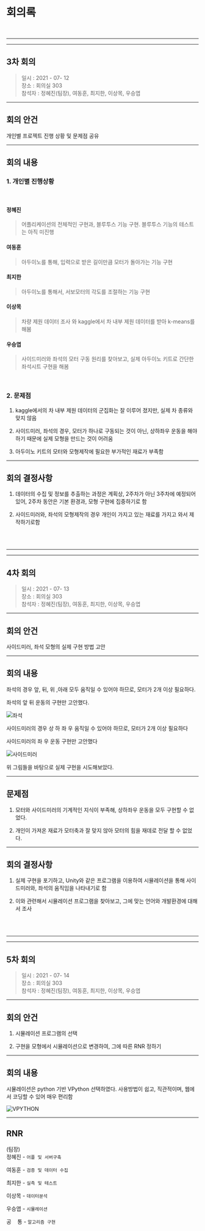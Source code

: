 # 회의록
<br>

-------------------------------------------------
-------------------------------------------------
## 3차 회의
>일시 : 2021 - 07- 12 <br>
>장소 : 회의실 303<br>
>참석자 : 정혜진(팀장), 여동훈, 최지한, 이상목, 우승엽<br>

-----------------------------------------------------

## 회의 안건

개인별 프로젝트 진행 상황 및 문제점 공유 

------------------------------------------------------


## 회의 내용

### 1. 개인별 진행상황
<br>

#### 정혜진
>어플리케이션의 전체적인 구현과, 블루투스 기능 구현.
   블루투스 기능의 테스트는 아직 미진행

#### 여동훈
> 아두이노를 통해, 입력으로 받은 길이만큼 모터가 돌아가는 기능 구현

#### 최지한
> 아두이노를 통해서, 서보모터의 각도를 조절하는 기능 구현

#### 이상목 

> 차량 제원 데이터 조사 와 kaggle에서 차 내부 제원 데이터를 받아 k-means를 해봄

#### 우승엽
> 사이드미러와 좌석의 모터 구동 원리를 찾아보고, 실제 아두이노 키트로 간단한 좌석시트 구현을 해봄

<br>



### 2. 문제점

1. kaggle에서의 차 내부 제원 데이터의 군집화는 잘 이루어 졌지만, 실제 차 종류와 맞지 않음

2. 사이드미러, 좌석의 경우, 모터가 하나로 구동되는 것이 아닌, 상하좌우 운동을 해야하기 때문에 실제 모형을 만드는 것이 어려움

3. 아두이노 키트의 모터와 모형제작에 필요한 부가적인 재료가 부족함
-------------------------------------------------------------

## 회의 결정사항

1. 데이터의 수집 및 정보를 추출하는 과정은 계획상, 2주차가 아닌 3주차에 예정되어 있어, 2주차 동안은 기본 환경과, 모형 구현에 집중하기로 함

2. 사이드미러와, 좌석의 모형제작의 경우 개인이 가지고 있는 재료를 가지고 와서 제작하기로함


<br><br>




----------------------------------------------------------
----------------------------------------------------------
## 4차 회의
> 일시 : 2021 - 07- 13 <br>
> 장소 : 회의실 303<br>
> 참석자 : 정혜진(팀장), 여동훈, 최지한, 이상목, 우승엽<br>

-----------------------------------------------------

## 회의 안건

사이드미러, 좌석 모형의 실제 구현 방법 고안

------------------------------------------------------

## 회의 내용

 
좌석의 경우 앞, 뒤, 위 ,아래 모두 움직일 수 있어야 하므로, 모터가 2개 이상 필요하다.

좌석의 앞 뒤 운동의 구현만 고안했다.

![좌석](https://user-images.githubusercontent.com/48755699/125548469-38815bb3-66fe-4c7e-a1d4-a17cec366f12.jpg)

사이드미러의 경우 상 하 좌 우 움직일 수 있어야 하므로, 모터가 2개 이상 필요하다

사이드미러의 좌 우 운동 구현만 고안했다

![사이드미러](https://user-images.githubusercontent.com/48755699/125548659-52ada7a2-e0c6-4a6d-8154-a006c7568b4b.jpg)

위 그림들을 바탕으로 실제 구현을 시도해보았다.

-------------------------------------------------------------




## 문제점

1. 모터와 사이드미러의 기계적인 지식이 부족해, 상하좌우 운동을 모두 구현할 수 없었다.

2. 개인이 가져온 재료가 모터축과 잘 맞지 않아 모터의 힘을 재데로 전달 할 수 없었다.

-------------------------------------------------------------




## 회의 결정사항

1. 실제 구현을 포기하고, Unity와 같은 프로그램을 이용하여 시뮬레이션을 통해 사이드미러와, 좌석의 움직임을 나타내기로 함

2. 이와 관련해서 시뮬레이션 프로그램을 찾아보고, 그에 맞는 언어와 개발환경에 대해서 조사



<br><br>

-------------------------------------------------------------
-------------------------------------------------------------

## 5차 회의



>일시 : 2021 - 07- 14 <br>
>장소 : 회의실 303<br>
>참석자 : 정혜진(팀장), 여동훈, 최지한, 이상목, 우승엽<br>

-----------------------------------------------------



## 회의 안건

1. 시뮬레이션 프로그램의 선택

2. 구현을 모형에서 시뮬레이션으로 변경하여, 그에 따른 RNR 정하기


------------------------------------------------------



## 회의 내용

 
 시뮬레이션은 python 기반  VPython 선택하였다. 사용방법이 쉽고, 직관적이며, 웹에서 코딩할 수 있어 매우 편리함

 ![VPYTHON](https://user-images.githubusercontent.com/48755699/125549985-53be0a1a-8875-415c-90fc-007fb82f8513.PNG)

--------
 ## RNR

 (팀장)<br>
 정혜진 - `어플 및 서버구축`

 여동훈 - `검증 및 데이터 수집`
  
 최지한 - `실측 및 테스트`

 이상목 - `데이터분석`

 우승엽	- `시뮬레이션`

 공 &nbsp;&nbsp; 통 - `알고리즘 구현`






